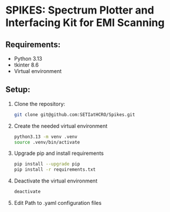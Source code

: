 # SPIKES: Spectrum Plotter and Interfacing Kit for EMI Scanning

## Requirements:
- Python 3.13
- tkinter 8.6
- Virtual environment

## Setup:
1. Clone the repository:
   ```bash
   git clone git@github.com:SETIatHCRO/Spikes.git

2. Create the needed virtual environment
   ```bash
   python3.13 -m venv .venv
   source .venv/bin/activate

3. Upgrade pip and install requirements
   ```bash
   pip install --upgrade pip
   pip install -r requirements.txt
4. Deactivate the virtual environment
   ```bash
   deactivate

5. Edit Path to .yaml configuration files
